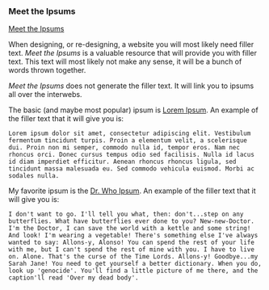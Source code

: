 ### Meet the Ipsums

[Meet the Ipsums](http://meettheipsums.com/)

When designing, or re-designing, a website you will most likely need filler text. _Meet the Ipsums_ is a valuable resource that will provide you with filler text. This text will most likely not make any sense, it will be a bunch of words thrown together.

_Meet the Ipsums_ does not generate the filler text. It will link you to ipsums all over the interwebs.

The basic (and maybe most popular) ipsum is [Lorem Ipsum](http://www.lipsum.com/). An example of the filler text that it will give you is:

```
Lorem ipsum dolor sit amet, consectetur adipiscing elit. Vestibulum fermentum tincidunt turpis. Proin a elementum velit, a scelerisque dui. Proin non mi semper, commodo nulla id, tempor eros. Nam nec rhoncus orci. Donec cursus tempus odio sed facilisis. Nulla id lacus id diam imperdiet efficitur. Aenean rhoncus rhoncus ligula, sed tincidunt massa malesuada eu. Sed commodo vehicula euismod. Morbi ac sodales nulla.

```

My favorite ipsum is the [Dr. Who Ipsum](http://doctoripsum.com/). An example of the filler text that it will give you is:

```
I don't want to go. I'll tell you what, then: don't...step on any butterflies. What have butterflies ever done to you? New-new-Doctor. I'm the Doctor, I can save the world with a kettle and some string! And look! I'm wearing a vegetable! There's something else I've always wanted to say: Allons-y, Alonso! You can spend the rest of your life with me, but I can't spend the rest of mine with you. I have to live on. Alone. That's the curse of the Time Lords. Allons-y! Goodbye...my Sarah Jane! You need to get yourself a better dictionary. When you do, look up 'genocide'. You'll find a little picture of me there, and the caption'll read 'Over my dead body'.

```
